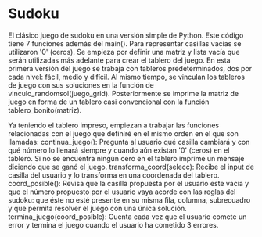 # Sudoku
El clásico juego de sudoku en una versión simple de Python. Este código tiene 7 funciones además del main(). Para representar casillas vacías se utilizaron '0' (ceros).
Se empieza por definir una matriz y lista vacía que serán utilizadas más adelante para crear el tablero del juego. En esta primera versión del juego se trabaja con tableros predeterminados, dos por cada nivel: fácil, medio y difícil. Al mismo tiempo, se vinculan los tableros de juego con sus soluciones en la función de vinculo_randomsol(juego_grid). Posteriormente se imprime la matriz de juego en forma de un tablero casi convencional con la función tablero_bonito(matriz).

Ya teniendo el tablero impreso, empiezan a trabajar las funciones relacionadas con el juego que definiré en el mismo orden en el que son llamadas:
continua_juego(): Pregunta al usuario qué casilla cambiará y con qué número lo llenará siempre y cuando aún existan '0' (ceros) en el tablero. Si no se encuentra ningún cero en el tablero imprime un mensaje diciendo que se ganó el juego.
transforma_coord(selecc): Recibe el input de casilla del usuario y lo transforma en una coordenada del tablero. 
coord_posible(): Revisa que la casilla propuesta por el usuario este vacía y que el número propuesto por el usuario vaya acorde con las reglas del sudoku: que éste no esté presente en su misma fila, columna, subrecuadro y que permita resolver el juego con una única solución.
termina_juego(coord_posible): Cuenta cada vez que el usuario comete un error y termina el juego cuando el usuario ha cometido 3 errores. 
